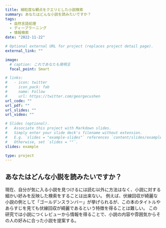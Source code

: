 ```yaml
---
title: 細粒度な観点をクエリとした小説検索
summary: あなたはどんな小説を読みたいですか？
tags:
  - 自然言語処理
  - ディープラーニング
  - 情報検索
date: "2022-11-22"

# Optional external URL for project (replaces project detail page).
external_link: ""

image:
  # caption: これであなたも発明王
  focal_point: Smart

# links:
#   - icon: twitter
#     icon_pack: fab
#     name: Follow
#     url: https://twitter.com/georgecushen
url_code: ""
url_pdf: ""
url_slides: ""
url_video: ""

# Slides (optional).
#   Associate this project with Markdown slides.
#   Simply enter your slide deck's filename without extension.
#   E.g. `slides = "example-slides"` references `content/slides/example-slides.md`.
#   Otherwise, set `slides = ""`.
slides: example

type: project
---
```

## あなたはどんな小説を読みたいですか？

現在、自分が気に入る小説を見つけるには読む以外に方法はなく、小説に対する細かい好みを反映した検索をすることは出来ない。
例えば、伏線回収が綺麗な小説の例として「ゴールデンスランバー」が挙げられるが、この本のタイトルやあらすじを見ても伏線回収が綺麗であるという特徴を得ることは難しい。
この研究では小説につくレビューから情報を得ることで、小説の内容や雰囲気からその人の好みに合った小説を提案する。





